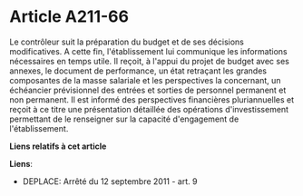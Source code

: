 # Article A211-66

Le contrôleur suit la préparation du budget et de ses décisions modificatives. A cette fin, l'établissement lui communique
les informations nécessaires en temps utile. Il reçoit, à l'appui du projet de budget avec ses annexes, le document de
performance, un état retraçant les grandes composantes de la masse salariale et les perspectives la concernant, un échéancier
prévisionnel des entrées et sorties de personnel permanent et non permanent. Il est informé des perspectives financières
pluriannuelles et reçoit à ce titre une présentation détaillée des opérations d'investissement permettant de le renseigner
sur la capacité d'engagement de l'établissement.

**Liens relatifs à cet article**

**Liens**:

  - DEPLACE: Arrêté du 12 septembre 2011 - art. 9
